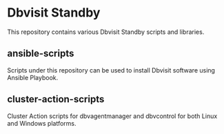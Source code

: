 # Dbvisit Standby
This repository contains various Dbvisit Standby scripts and libraries.

## ansible-scripts
Scripts under this repository can be used to install Dbvisit software using Ansible Playbook.

## cluster-action-scripts
Cluster Action scripts for dbvagentmanager and dbvcontrol for both Linux and Windows platforms. 